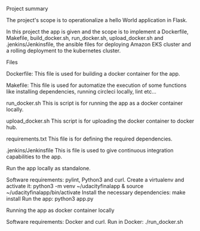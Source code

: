 Project summary

The project's scope is to operationalize a hello World application in Flask.

In this project the app is given and the scope is to implement a Dockerfile, Makefile, build_docker.sh, run_docker.sh, upload_docker.sh and .jenkins/Jenkinsfile, the ansible files for deploying Amazon EKS cluster and a rolling deployment to the kubernetes cluster.

Files

Dockerfile:
This file is used for building a docker container for the app.

Makefile:
This file is used for automatize the execution of some functions like installing dependencies, running circleci locally, lint etc...

run_docker.sh
This is script is for running the app as a docker container locally.

upload_docker.sh
This script is for uploading the docker container to docker hub.

requirements.txt
This file is for defining the required dependencies.

.jenkins/Jenkinsfile
This is file is used to give continuous integration capabilities to the app.

Run the app locally as standalone.

Software requirements: pylint, Python3 and curl.
Create a virtualenv and activate it: python3 -m venv ~/udacityfinalapp & source ~/udacityfinalapp/bin/activate
Install the necessary dependencies: make install
Run the app: python3 app.py

Running the app as docker container locally

Software requirements: Docker and curl.
Run in Docker: ./run_docker.sh



